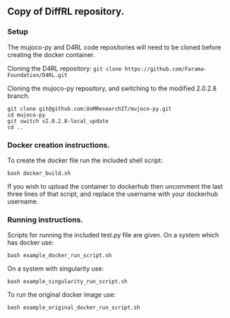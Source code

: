 ## Copy of DiffRL repository.

### Setup

The mujoco-py and D4RL code repositories will need to be cloned before creating the docker container.

Cloning the D4RL repository:
`git clone https://github.com/Farama-Foundation/D4RL.git`

Cloning the mujoco-py repository, and switching to the modified 2.0.2.8 branch.
```
git clone git@github.com:UoMResearchIT/mujoco-py.git
cd mujoco-py
git switch v2.0.2.8-local_update
cd ..
```



### Docker creation instructions.

To create the docker file run the included shell script:
```
bash docker_build.sh
```
If you wish to upload the container to dockerhub then uncomment the last three lines of that
script, and replace the username with your dockerhub username.


### Running instructions.

Scripts for running the included test.py file are given. On a system which has docker use:
```
bash example_docker_run_script.sh
```
On a system with singularity use:
```
bash example_singularity_run_script.sh
```

To run the original docker image use:
```
bash example_original_docker_run_script.sh
```
